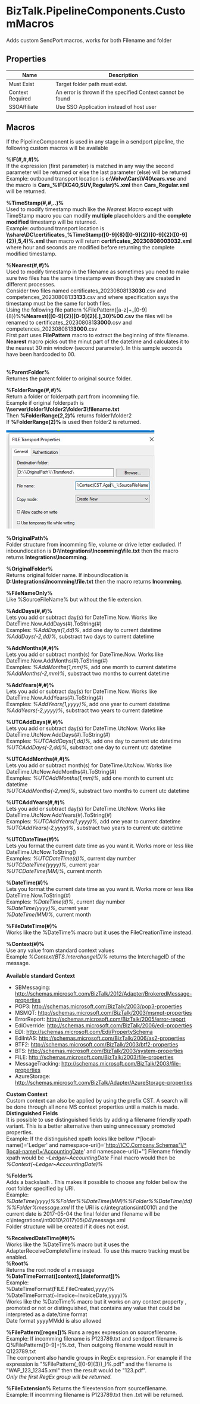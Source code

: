 
# BizTalk.PipelineComponents.CustomMacros
Adds custom SendPort macros, works for both Filename and folder<br/>

## Properties
|Name|Description|
|--|--|
|Must Exist|Target folder path must exist.|
|Context Required|An error is thrown if the specified Context cannot be found|
|SSOAffiliate|Use SSO Application instead of host user|

## Macros
If the PipelineComponent is used in any stage in a sendport pipeline, the following custom macros will be available

**%IF(#,#,#)%**<br/> If the expression (first parameter) is matched in any way the second parameter will be returned or else the last parameter (else) will be returned<br/>
Example: outbound transport location is **c:\Volvo\Cars\V40\cars.vsc** and the macro is **Cars_%IF(XC40,SUV,Regular)%.xml** then **Cars_Regular.xml** will be returned.<br/>

**%TimeStamp(#,#,..)%** <br/> Used to modify timestamp much like the _Nearest Macro_ except with TimeStamp macro you can modify **multiple** placeholders and the **complete modified** timestamp will be returned.<br/>
Example: outbound transport location is **\\\\share\\DC\\certificates_%TimeStamp([0-9]{8}([0-9]{2})[0-9]{2}([0-9]{2}),5,4)%.xml** then macro will return **certificates_20230808003032.xml** where hour and seconds are modified before returning the complete modified timestamp.<br/>

**%Nearest(#,#)%** <br/> Used to modify timestamp in the filename as sometimes you need to make sure two files has the same timestamp even though they are created in different processes.<br/>Consider two files named certificates_2023080813**3030**.csv and competences_2023080813**3133**.csv and where specification says the timestamp must be the same for both files.
<br/>Using the following file pattern %FilePattern([a-z]+_[0-9]{8})%**%Nearest(([0-9]{2})[0-9]{2}[.],30)%00.csv** the files will be renamed to certificates_202308081**33000**.csv and competences_2023080813**3000**.csv
<br/>First part uses **FilePattern** macro to extract the beginning of thte filename. **Nearest** macro picks out the minut part of the datetime and calculates it to the nearest 30 min window (second parameter). 
In this sample seconds have been hardcoded to 00.<br/><br/>


**%ParentFolder%**<br/> Returnes the parent folder to original source folder.<br/>

**%FolderRange(#,#)%**<br/> Return a folder or folderpath part from incomming file. <br/>
Example if original folderpath is **\\\\server\folder1\folder2\folder3\filename.txt**<br/>
Then **%FolderRange(2,2)%** returns  folder1\folder2<br/>If **%FolderRange(2)%** is used then folder2 is returned.<br/>

![Example](/MacroFolder.JPG?raw=true "Example")

**%OriginalPath%**<br/> Folder structure from incomming file, volume or drive letter excluded. 
If inboundlocation is **D:\Integrations\Incomming\file.txt** then the macro returns **Integrations\Incomming**.<br/>

**%OriginalFolder%**<br/> Returns original folder name. 
If inboundlocation is **D:\Integrations\Incomming\file.txt** then the macro returns **Incomming**.<br/>

**%FileNameOnly%**<br/>    Like %SourceFileName% but without the file extension.<br/>

**%AddDays(#,#)%**<br/> Lets you add or subtract day(s) for DateTime.Now. Works like DateTime.Now.AddDays(#).ToString(#)<br/>
                  Examples: _%AddDays(1,dd)%_, add one day to current datetime<br/>
                           _%AddDays(-2,dd)%_, substract two days to current datetime<br/>

**%AddMonths(#,#)%**<br/> Lets you add or subtract month(s) for DateTime.Now. Works like DateTime.Now.AddMonths(#).ToString(#)<br/>
                  Examples: _%AddMonths(1,mm)%_, add one month to current datetime<br/>
                           _%AddMonths(-2,mm)%_, substract two months to current datetime<br/>
			   
**%AddYears(#,#)%**<br/> Lets you add or subtract day(s) for DateTime.Now. Works like DateTime.Now.AddYears(#).ToString(#)<br/>
                  Examples: _%AddYears(1,yyyy)%_, add one year to current datetime<br/>
                           _%AddYears(-2,yyyy)%_, substract two years to current datetime<br/>
			   
**%UTCAddDays(#,#)%**<br/> Lets you add or subtract day(s) for DateTime.UtcNow. Works like DateTime.UtcNow.AddDays(#).ToString(#)<br/>
                  Examples: _%UTCAddDays(1,dd)%_, add one day to current utc datetime<br/>
                           _%UTCAddDays(-2,dd)%_, substract one day to current utc datetime<br/>

**%UTCAddMonths(#,#)%**<br/> Lets you add or subtract month(s) for DateTime.UtcNow. Works like DateTime.UtcNow.AddMonths(#).ToString(#)<br/>
                  Examples: _%UTCAddMonths(1,mm)%_, add one month to current utc datetime<br/>
                           _%UTCAddMonths(-2,mm)%_, substract two months to current utc datetime<br/>
			   
**%UTCAddYears(#,#)%**<br/> Lets you add or subtract day(s) for DateTime.UtcNow. Works like DateTime.UtcNow.AddYears(#).ToString(#)<br/>
                  Examples: _%UTCAddYears(1,yyyy)%_, add one year to current datetime<br/>
                           _%UTCAddYears(-2,yyyy)%_, substract two years to current utc datetime<br/>

**%UTCDateTime(#)%**<br/>    Lets you format the current date time as you want it. Works more or less like DateTime.UtcNow.ToString()<br/>
                  Examples: _%UTCDateTime(d)%_, current day number<br/>
                            _%UTCDateTime(yyyy)%_, current year<br/>
                            _%UTCDateTime(MM)%_, current month<br/>
			    
**%DateTime(#)%**<br/>    Lets you format the current date time as you want it. Works more or less like DateTime.Now.ToString(#)<br/>
                  Examples: _%DateTime(d)%_, current day number<br/>
                            _%DateTime(yyyy)%_, current year<br/>
                            _%DateTime(MM)%_, current month<br/>
			    
**%FileDateTime(#)%**<br/> Works like the %DateTime% macro but it uses the FileCreationTime instead.<br/>

**%Context(#)%**<br/>     Use any value from standard context values<br/>
                  Example _%Context(BTS.InterchangeID)%_ returns the InterchageID of the message.<br/><br/>
**Available standard Context**
  - SBMessaging: http://schemas.microsoft.com/BizTalk/2012/Adapter/BrokeredMessage-properties
  - POP3: http://schemas.microsoft.com/BizTalk/2003/pop3-properties
  - MSMQT: http://schemas.microsoft.com/BizTalk/2003/msmqt-properties
  - ErrorReport: http://schemas.microsoft.com/BizTalk/2005/error-report
  - EdiOverride: http://schemas.microsoft.com/BizTalk/2006/edi-properties
  - EDI: http://schemas.microsoft.com/Edi/PropertySchema
  - EdiIntAS: http://schemas.microsoft.com/BizTalk/2006/as2-properties
  - BTF2: http://schemas.microsoft.com/BizTalk/2003/btf2-properties
  - BTS: http://schemas.microsoft.com/BizTalk/2003/system-properties
  - FILE: http://schemas.microsoft.com/BizTalk/2003/file-properties
  - MessageTracking: http://schemas.microsoft.com/BizTalk/2003/file-properties
  - AzureStorage: http://schemas.microsoft.com/BizTalk/Adapter/AzureStorage-properties

**Custom Context**<br/>Custom context can also be applied by using the prefix CST. A search will be done through all none MS context properties until a match is made.<br/>
                **Distinguished Fields**<br/>
                  It is possible to use distinguished fields by adding a filename friendly xpath variant. This is a better alternative then using unnecessary promoted properties.<br/>
                  Example: 
                  If the distinguished xpath looks like bellow
/*[local-name()='Ledger' and namespace-uri()='http://ICC.Company.Schemas']/*[local-name()='AccountingDate' and namespace-uri()='']
Filename friendly xpath would be _\~Ledger~AccountingDate_
Final macro would then be _%Context(\~Ledger~AccountingDate)%_

				  
**%Folder%**<br/>          Adds a backslash \. This makes it possible to choose any folder bellow the root folder specified by URI.<br/>
                  Example: _%DateTime(yyyy)%%Folder%%DateTime(MM)%%Folder%%DateTime(dd)%%Folder%message.xml_
                           If the URI is c:\integrations\int0010\ and the current date is 2017-05-04 the final folder
                           and filename will be c:\integrations\int0010\2017\05\04\message.xml<br/>
Folder structure will be created if it does not exist.
			   
**%ReceivedDateTime(##)%**<br/> Works like the %DateTime% macro but it uses the AdapterReceiveCompleteTime instead. 
				To use this macro tracking must be enabled.<br/> 
**%Root%**<br/> Returns the root node of a message<br/> 
**%DateTimeFormat([context],[dateformat])%**<br/>
Example: <br/>%DateTimeFormat(FILE.FileCreated,yyyy)%<br/>%DateTimeFormat(\~Invoice\~InvoiceDate,yyyy)% <br/>
 Works like the %DateTime% macro but it works on any context property , promoted or not or  distinguished, that contains any value that could be interpreted as a date/time format<br/>
 Date format yyyyMMdd is also allowed<br/>

**%FilePattern([regex])%** Runs a regex expression on sourcefilename.<br/>
Example: If incomming filename is  P123789.txt and sendport filename is Q%FilePattern([0-9]+)%.txt, Then outgoing filename would result in Q123789.txt<br/>
The component also handle groups in RegEx expression. For example if the expression is "%FilePattern(\_([0-9]{3})\_)%.pdf" and the filename is "WAP_123_12345.xml" then the result would be "123.pdf".<br/>
_Only the first RegEx group will be returned._

**%FileExtension%** Returns the fileextension from sourcefilename.<br/>
Example: If incomming filename is  P123789.txt then .txt will be returned.

